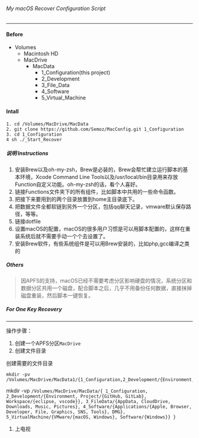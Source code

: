 ###### My macOS Recover Configuration Script
---

#### Before

- Volumes
  - Macintosh HD
  - MacDrive
    - MacData
      - 1_Configuration(this project)
      - 2_Development
      - 3_File_Data
      - 4_Software
      - 5_Virtual_Machine


#### Intall
```
1. cd /Volumes/MacDrive/MacData
2. git clone https://github.com/Semoz/MacConfig.git 1_Configuration
3. cd 1_Configuration
4 sh ./_Start_Recover
```
##### 说明 Instructions

1. 安装Brew以及oh-my-zsh，Brew是必装的，Brew会帮忙建立运行脚本的基本环境，Xcode Command Line Tools以及/usr/local/bin目录用来存放Function自定义功能。oh-my-zsh的话，看个人喜好。
2. 链接Functions文件夹下的所有组件，比如脚本中共用的一些命令函数。
3. 把接下来要用到的两个目录放置到home主目录底下。
4. 把数据文件全都软链到另外一个分区，包括qq聊天记录，vmware默认保存路径，等等。
5. 链接dotfile
6. 设置macOS的配置，macOS的很多用户习惯是可以用脚本配置的，这样在重装系统后就不需要手动一个个去设置了。
7. 安装Brew软件，有些系统组件是可以用Brew安装的，比如php,gcc编译之类的

##### Others

>因APFS的支持，macOS已经不需要考虑分区影响硬盘的情况，系统分区和数据分区共用一个磁盘，配合脚本之后，几乎不用备份任何数据，直接抹掉磁盘重装，然后脚本一键恢复。

##### For One Key Recovery



---

操作步骤：

1. 创建一个APFS分区`MacDrive`
2. 创建文件目录



创建需要的文件目录
```
mkdir -pv /Volumes/MacDrive/MacData1/{1_Configuration,2_Development/{Environment,Project/{GitHub,GitLab},Workspace/{eclipse,vscode}},3_FileData/{AppData,CloudDrive,Downloads,Music,Pictures},4_Software/{Applications/{Apple,Browser,Developer,File,Graphics,SNS,Tools},DMG},5_VirtualMachine/{VMware/{macOS,Windows},Software/Windows}}
```

mkdir -vp `/Volumes/MacDrive/MacData/{
1_Configuration,
2_Development/{Environment, Project/{GitHub, GitLab}, Workspace/{eclipse, vscode}},
3_FileData/{AppData, CloudDrive, Downloads, Music, Pictures},
4_Software/{Applications/{Apple, Browser, Developer, File, Graphics, SNS, Tools}, DMG},
5_VirtualMachine/{VMware/{macOS, Windows}, Software/{Windows}}
}`



1. 上电视







